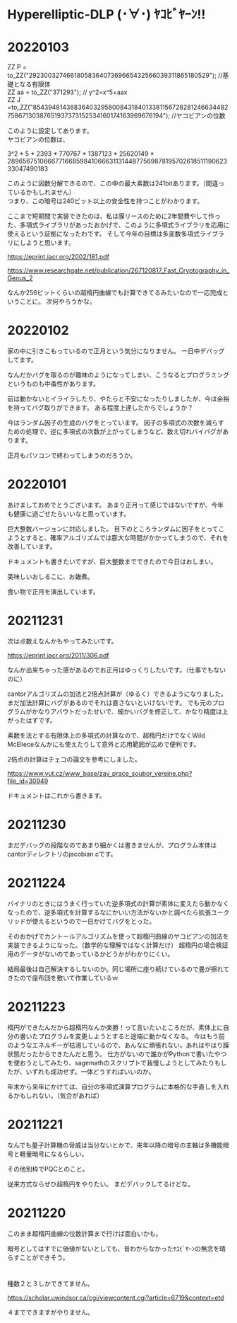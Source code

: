 # Hyperelliptic-DLP (･∀･) ﾔｺﾋﾞﾔｰﾝ!!

# 20220103

ZZ P = to_ZZ("2923003274661805836407369665432566039311865180529"); //基礎となる有限体  
ZZ aa = to_ZZ("371293"); // y^2=x^5+aax  
ZZ J =to_ZZ("8543948143683640329580084318401338115672828124663448275867130387651937373152534160174163969676194");  //ヤコビアンの位数  

このように設定してあります。  
ヤコビアンの位数は、

3^2 * 5 * 2393 * 770767 * 1387123 * 25620149 * 2896567510666771668598410666311314487756987819570261851119062333047490183

このように因数分解できるので、この中の最大素数は241bitあります。（間違っているかもしれません）  
つまり、この暗号は240ビット以上の安全性を持つことがわかります。

ここまで短期間で実装できたのは、私は膜リースのために2年間費やして作った、多項式ライブラリがあったおかげで、このように多項式ライブラリを応用に使えるという証拠になったわです。
そして今年の目標は多変数多項式ライブラリにしようと思います。


https://eprint.iacr.org/2002/181.pdf

https://www.researchgate.net/publication/267120817_Fast_Cryptography_in_Genus_2

なんか256ビットくらいの超楕円曲線でも計算できてるみたいなので一応完成ということに。
次何やろうかな。

# 20220102

家の中に引きこもっているので正月という気分になりません。
一日中デバッグしてます。

なんだかバグを取るのが趣味のようになってしまい、こうなるとプログラミングというものも中毒性があります。

前は動かないとイライラしたり、やたらと不安になったりしましたが、今は余裕を持ってバグ取りができます。
ある程度上達したからでしょうか？

今はランダム因子の生成のバグをとっています。
因子の多項式の次数を減らすための処理で、逆に多項式の次数が上がってしまうなど、数え切れバイバグがあります。

正月もパソコンで終わってしまうのだろうか。

# 20220101

あけましておめでとうございます。
あまり正月って感じではないですが、今年も健康に過ごせたらいいなと思っています。

巨大整数バージョンに対応しました。
目下のところランダムに因子をとってこようとすると、確率アルゴリズムでは膨大な時間がかかってしまうので、それを改善しています。

ドキュメントも書きたいですが、巨大整数までできたので今日はおしまい。

美味しいおしるこに、お雑煮。

食い物で正月を演出しています。

# 20211231

次は点数えなんかもやってみたいです。

https://eprint.iacr.org/2011/306.pdf

なんか出来ちゃった感があるのでお正月はゆっくりしたいです。（仕事でもないのに）

cantorアルゴリズムの加法と2倍点計算が（ゆるく）できるようになりました。
まだ加法計算にバグがあるのでそれは直さないといけないです。
でも元のプログラムがかなりアバウトだったせいで、細かいバグを修正して、かなり精度は上がったはずです。

素数を法とする有限体上の多項式の計算なので、超楕円だけでなくWild McElieceなんかにも使えたりして意外と応用範囲が広めで便利です。

2倍点の計算はチェコの論文を参考にしました。

https://www.vut.cz/www_base/zav_prace_soubor_verejne.php?file_id=30949

ドキュメントはこれから書きます。

# 20211230

まだデバッグの段階なのであまり細かくは書きませんが、プログラム本体はcantorディレクトリのjacobian.cです。

# 20211224

バイナリのときにはうまく行っていた逆多項式の計算が素体に変えたら動かなくなったので、逆多項式を計算するなにかいい方法がないかと調べたら拡張ユークリッドが使えるというので一日かけてバグをとった。

そのおかげでカントールアルゴリズムを使って超楕円曲線のヤコビアンの加法を実装できるようになった。（数学的な理解ではなく計算だけ）
超楕円の場合検証用のデータがないのであっているかどうかがわかりにくい。

結局最後は自己解決するしないのか。同じ場所に座り続けているので畳が擦れてきたので座布団を敷いて作業しているｗ

# 20211223

楕円ができたんだから超楕円なんか楽勝！って言いたいところだが、素体上に自分の書いたプログラムを変更しようとすると途端に動かなくなる。
今はもう前のようなエネルギーが枯渇しているので、あんなに頑張れない。あれはやはり躁状態だったからできたんだと思う。
仕方がないので誰かがPythonで書いたやつを使おうとしてみたり、sagemathのスクリプトで我慢しようとしてみたりもしたが、いずれも成功せず。一体どうすればいいのか。

年末から来年にかけては、自分の多項式演算プログラムに本格的な手直しを入れるかもしれない。（気合があれば）

# 20211221

なんでも量子計算機の脅威は当分ないとかで、来年以降の暗号の主軸は多機能暗号と軽量暗号になるらしい。

その他別枠でPQCとのこと。

従来方式ならぜひ超楕円をやりたい。
まだデバックしてるけどな。


# 20211220

このまま超楕円曲線の位数計算まで行けば面白いかも。

暗号としてはすでに価値がないとしても、昔わからなかったﾔｺﾋﾞﾔｰﾝの無念を晴らすことができそう。

# 

種数２と３しかできてません。

https://scholar.uwindsor.ca/cgi/viewcontent.cgi?article=6719&context=etd

４までできますがやりません。
